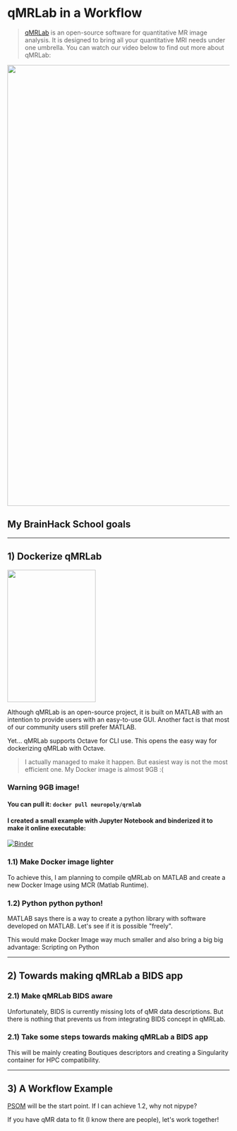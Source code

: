 # qMRLab in a Workflow 

> [qMRLab](https://github.com/neuropoly/qMRLab) is an open-source software for quantitative MR image analysis. It is designed to bring all your quantitative MRI needs under one umbrella. You can watch our video below to find out more about qMRLab:

[<img src="https://github.com/neuropoly/qMRLab/blob/master/qMRLab-intro.png" width="1000">](https://www.youtube.com/watch?v=-yrbtCYDorI)

## My BrainHack School goals

***

##  1) Dockerize qMRLab

[<img src="https://github.com/agahkarakuzu/agahkarakuzu.github.io/blob/master/dockerqMR.png?raw=true" width="200" height="300">](https://hub.docker.com/r/neuropoly/qmrlab/)

Although  qMRLab is an open-source project, it is built on MATLAB with an intention to provide users with an easy-to-use GUI. Another fact is that most of our community users still prefer MATLAB. 

Yet... qMRLab supports Octave for CLI use. This opens the easy way for dockerizing qMRLab with Octave.

> I actually managed to make it happen. But easiest way is not the most efficient one. My Docker image is almost 9GB :(  

### Warning 9GB image! 

#### You can pull it: `docker pull neuropoly/qrmlab`

#### I created a small example with Jupyter Notebook and binderized it to make it online executable:

[![Binder](https://mybinder.org/badge.svg)](https://mybinder.org/v2/gh/neuropoly/qMRLab/bids?filepath=qMRLab/mt_sat_example.ipynb)


### 1.1) Make Docker image lighter 

To achieve this, I am planning to compile qMRLab on MATLAB and create a new Docker Image using MCR (Matlab Runtime). 

### 1.2) Python python python! 

MATLAB says there is a way to create a python library with software developed on MATLAB. Let's see if it is possible "freely". 

This would make Docker Image way much smaller and also bring a big big advantage: Scripting on Python 

*** 
##  2) Towards making qMRLab a BIDS app 

### 2.1) Make qMRLab BIDS aware

Unfortunately, BIDS is currently missing lots of qMR data descriptions. But there is nothing that prevents us from integrating BIDS concept in qMRLab.

### 2.1) Take some steps towards making qMRLab a BIDS app

This will be mainly creating Boutiques descriptors and creating a Singularity container for HPC compatibility.

*** 
##  3) A Workflow Example

[PSOM](https://github.com/SIMEXP/psom) will be the start point. If I can achieve 1.2, why not nipype? 

If you have qMR data to fit (I know there are people), let's work together! 

